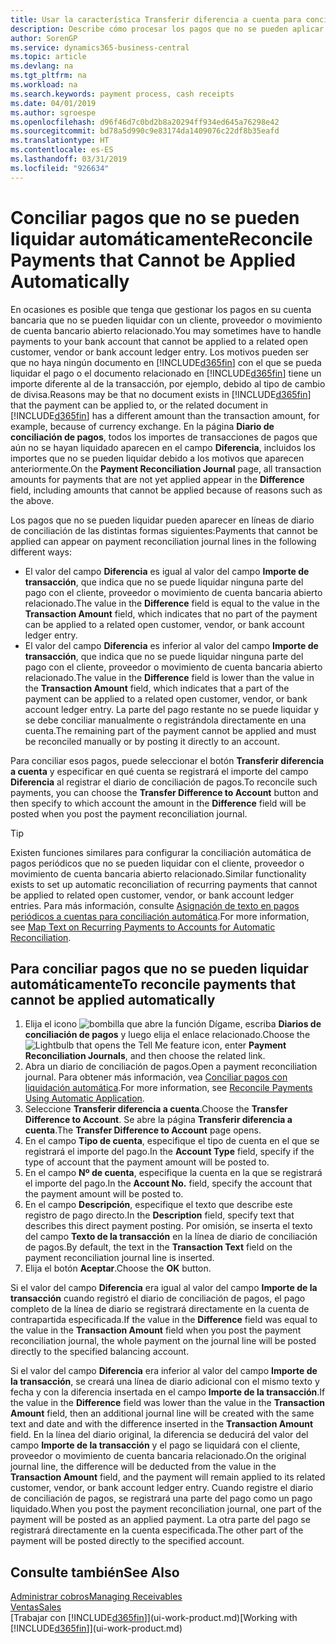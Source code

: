 ```yaml
---
title: Usar la característica Transferir diferencia a cuenta para conciliar pagos | Documentos de Microsoft
description: Describe cómo procesar los pagos que no se pueden aplicar a un documento, por ejemplo, cuando un tipo de cambio provoca que los importes sean distintos.
author: SorenGP
ms.service: dynamics365-business-central
ms.topic: article
ms.devlang: na
ms.tgt_pltfrm: na
ms.workload: na
ms.search.keywords: payment process, cash receipts
ms.date: 04/01/2019
ms.author: sgroespe
ms.openlocfilehash: d96f46d7c0bd2b8a20294ff934ed645a76298e42
ms.sourcegitcommit: bd78a5d990c9e83174da1409076c22df8b35eafd
ms.translationtype: HT
ms.contentlocale: es-ES
ms.lasthandoff: 03/31/2019
ms.locfileid: "926634"
---
```

# <a name="reconcile-payments-that-cannot-be-applied-automatically"></a><span data-ttu-id="061c6-103">Conciliar pagos que no se pueden liquidar automáticamente</span><span class="sxs-lookup"><span data-stu-id="061c6-103">Reconcile Payments that Cannot be Applied Automatically</span></span>
<span data-ttu-id="061c6-104">En ocasiones es posible que tenga que gestionar los pagos en su cuenta bancaria que no se pueden liquidar con un cliente, proveedor o movimiento de cuenta bancario abierto relacionado.</span><span class="sxs-lookup"><span data-stu-id="061c6-104">You may sometimes have to handle payments to your bank account that cannot be applied to a related open customer, vendor or bank account ledger entry.</span></span> <span data-ttu-id="061c6-105">Los motivos pueden ser que no haya ningún documento en [!INCLUDE[d365fin](includes/d365fin_md.md)] con el que se pueda liquidar el pago o el documento relacionado en [!INCLUDE[d365fin](includes/d365fin_md.md)] tiene un importe diferente al de la transacción, por ejemplo, debido al tipo de cambio de divisa.</span><span class="sxs-lookup"><span data-stu-id="061c6-105">Reasons may be that no document exists in [!INCLUDE[d365fin](includes/d365fin_md.md)] that the payment can be applied to, or the related document in [!INCLUDE[d365fin](includes/d365fin_md.md)] has a different amount than the transaction amount, for example, because of currency exchange.</span></span> <span data-ttu-id="061c6-106">En la página **Diario de conciliación de pagos**, todos los importes de transacciones de pagos que aún no se hayan liquidado aparecen en el campo **Diferencia**, incluidos los importes que no se pueden liquidar debido a los motivos que aparecen anteriormente.</span><span class="sxs-lookup"><span data-stu-id="061c6-106">On the **Payment Reconciliation Journal** page, all transaction amounts for payments that are not yet applied appear in the **Difference** field, including amounts that cannot be applied because of reasons such as the above.</span></span>

<span data-ttu-id="061c6-107">Los pagos que no se pueden liquidar pueden aparecer en líneas de diario de conciliación de las distintas formas siguientes:</span><span class="sxs-lookup"><span data-stu-id="061c6-107">Payments that cannot be applied can appear on payment reconciliation journal lines in the following different ways:</span></span>

* <span data-ttu-id="061c6-108">El valor del campo **Diferencia** es igual al valor del campo **Importe de transacción**, que indica que no se puede liquidar ninguna parte del pago con el cliente, proveedor o movimiento de cuenta bancaria abierto relacionado.</span><span class="sxs-lookup"><span data-stu-id="061c6-108">The value in the **Difference** field is equal to the value in the **Transaction Amount** field, which indicates that no part of the payment can be applied to a related open customer, vendor, or bank account ledger entry.</span></span>
* <span data-ttu-id="061c6-109">El valor del campo **Diferencia** es inferior al valor del campo **Importe de transacción**, que indica que no se puede liquidar ninguna parte del pago con el cliente, proveedor o movimiento de cuenta bancaria abierto relacionado.</span><span class="sxs-lookup"><span data-stu-id="061c6-109">The value in the **Difference** field is lower than the value in the **Transaction Amount** field, which indicates that a part of the payment can be applied to a related open customer, vendor, or bank account ledger entry.</span></span> <span data-ttu-id="061c6-110">La parte del pago restante no se puede liquidar y se debe conciliar manualmente o registrándola directamente en una cuenta.</span><span class="sxs-lookup"><span data-stu-id="061c6-110">The remaining part of the payment cannot be applied and must be reconciled manually or by posting it directly to an account.</span></span>

<span data-ttu-id="061c6-111">Para conciliar esos pagos, puede seleccionar el botón **Transferir diferencia a cuenta** y especificar en qué cuenta se registrará el importe del campo **Diferencia** al registrar el diario de conciliación de pagos.</span><span class="sxs-lookup"><span data-stu-id="061c6-111">To reconcile such payments, you can choose the **Transfer Difference to Account** button and then specify to which account the amount in the **Difference** field will be posted when you post the payment reconciliation journal.</span></span>

> [!TIP]  
>   <span data-ttu-id="061c6-112">Existen funciones similares para configurar la conciliación automática de pagos periódicos que no se pueden liquidar con el cliente, proveedor o movimiento de cuenta bancaria abierto relacionado.</span><span class="sxs-lookup"><span data-stu-id="061c6-112">Similar functionality exists to set up automatic reconciliation of recurring payments that cannot be applied to related open customer, vendor, or bank account ledger entries.</span></span> <span data-ttu-id="061c6-113">Para más información, consulte [Asignación de texto en pagos periódicos a cuentas para conciliación automática](receivables-how-map-text-recurring-payments-accounts-auto-reconcilliation.md).</span><span class="sxs-lookup"><span data-stu-id="061c6-113">For more information, see [Map Text on Recurring Payments to Accounts for Automatic Reconciliation](receivables-how-map-text-recurring-payments-accounts-auto-reconcilliation.md).</span></span>

## <a name="to-reconcile-payments-that-cannot-be-applied-automatically"></a><span data-ttu-id="061c6-114">Para conciliar pagos que no se pueden liquidar automáticamente</span><span class="sxs-lookup"><span data-stu-id="061c6-114">To reconcile payments that cannot be applied automatically</span></span>
1. <span data-ttu-id="061c6-115">Elija el icono ![bombilla que abre la función Dígame](media/ui-search/search_small.png "Dígame que desea hacer"), escriba **Diarios de conciliación de pagos** y luego elija el enlace relacionado.</span><span class="sxs-lookup"><span data-stu-id="061c6-115">Choose the ![Lightbulb that opens the Tell Me feature](media/ui-search/search_small.png "Tell me what you want to do") icon, enter **Payment Reconciliation Journals**, and then choose the related link.</span></span>
2. <span data-ttu-id="061c6-116">Abra un diario de conciliación de pagos.</span><span class="sxs-lookup"><span data-stu-id="061c6-116">Open a payment reconciliation journal.</span></span> <span data-ttu-id="061c6-117">Para obtener más información, vea [Conciliar pagos con liquidación automática](receivables-how-reconcile-payments-auto-application.md).</span><span class="sxs-lookup"><span data-stu-id="061c6-117">For more information, see [Reconcile Payments Using Automatic Application](receivables-how-reconcile-payments-auto-application.md).</span></span>
3. <span data-ttu-id="061c6-118">Seleccione **Transferir diferencia a cuenta**.</span><span class="sxs-lookup"><span data-stu-id="061c6-118">Choose the **Transfer Difference to Account**.</span></span> <span data-ttu-id="061c6-119">Se abre la página **Transferir diferencia a cuenta**.</span><span class="sxs-lookup"><span data-stu-id="061c6-119">The **Transfer Difference to Account** page opens.</span></span>
4. <span data-ttu-id="061c6-120">En el campo **Tipo de cuenta**, especifique el tipo de cuenta en el que se registrará el importe del pago.</span><span class="sxs-lookup"><span data-stu-id="061c6-120">In the **Account Type** field, specify if the type of account that the payment amount will be posted to.</span></span>
5. <span data-ttu-id="061c6-121">En el campo **Nº de cuenta**, especifique la cuenta en la que se registrará el importe del pago.</span><span class="sxs-lookup"><span data-stu-id="061c6-121">In the **Account No.** field, specify the account that the payment amount will be posted to.</span></span>
6. <span data-ttu-id="061c6-122">En el campo **Descripción**, especifique el texto que describe este registro de pago directo.</span><span class="sxs-lookup"><span data-stu-id="061c6-122">In the **Description** field, specify text that describes this direct payment posting.</span></span> <span data-ttu-id="061c6-123">Por omisión, se inserta el texto del campo **Texto de la transacción** en la línea de diario de conciliación de pagos.</span><span class="sxs-lookup"><span data-stu-id="061c6-123">By default, the text in the **Transaction Text** field on the payment reconciliation journal line is inserted.</span></span>
7. <span data-ttu-id="061c6-124">Elija el botón **Aceptar**.</span><span class="sxs-lookup"><span data-stu-id="061c6-124">Choose the **OK** button.</span></span>

<span data-ttu-id="061c6-125">Si el valor del campo **Diferencia** era igual al valor del campo **Importe de la transacción** cuando registró el diario de conciliación de pagos, el pago completo de la línea de diario se registrará directamente en la cuenta de contrapartida especificada.</span><span class="sxs-lookup"><span data-stu-id="061c6-125">If the value in the **Difference** field was equal to the value in the **Transaction Amount** field when you post the payment reconciliation journal, the whole payment on the journal line will be posted directly to the specified balancing account.</span></span>

<span data-ttu-id="061c6-126">Si el valor del campo **Diferencia** era inferior al valor del campo **Importe de la transacción**, se creará una línea de diario adicional con el mismo texto y fecha y con la diferencia insertada en el campo **Importe de la transacción**.</span><span class="sxs-lookup"><span data-stu-id="061c6-126">If the value in the **Difference** field was lower than the value in the **Transaction Amount** field, then an additional journal line will be created with the same text and date and with the difference inserted in the **Transaction Amount** field.</span></span> <span data-ttu-id="061c6-127">En la línea del diario original, la diferencia se deducirá del valor del campo **Importe de la transacción** y el pago se liquidará con el cliente, proveedor o movimiento de cuenta bancaria relacionado.</span><span class="sxs-lookup"><span data-stu-id="061c6-127">On the original journal line, the difference will be deducted from the value in the **Transaction Amount** field, and the payment will remain applied to its related customer, vendor, or bank account ledger entry.</span></span> <span data-ttu-id="061c6-128">Cuando registre el diario de conciliación de pagos, se registrará una parte del pago como un pago liquidado.</span><span class="sxs-lookup"><span data-stu-id="061c6-128">When you post the payment reconciliation journal, one part of the payment will be posted as an applied payment.</span></span> <span data-ttu-id="061c6-129">La otra parte del pago se registrará directamente en la cuenta especificada.</span><span class="sxs-lookup"><span data-stu-id="061c6-129">The other part of the payment will be posted directly to the specified account.</span></span>

## <a name="see-also"></a><span data-ttu-id="061c6-130">Consulte también</span><span class="sxs-lookup"><span data-stu-id="061c6-130">See Also</span></span>
[<span data-ttu-id="061c6-131">Administrar cobros</span><span class="sxs-lookup"><span data-stu-id="061c6-131">Managing Receivables</span></span>](receivables-manage-receivables.md)  
[<span data-ttu-id="061c6-132">Ventas</span><span class="sxs-lookup"><span data-stu-id="061c6-132">Sales</span></span>](sales-manage-sales.md)  
<span data-ttu-id="061c6-133">[Trabajar con [!INCLUDE[d365fin](includes/d365fin_md.md)]](ui-work-product.md)</span><span class="sxs-lookup"><span data-stu-id="061c6-133">[Working with [!INCLUDE[d365fin](includes/d365fin_md.md)]](ui-work-product.md)</span></span>
